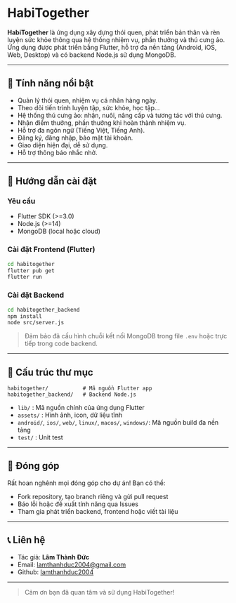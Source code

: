 # HabiTogether

**HabiTogether** là ứng dụng xây dựng thói quen, phát triển bản thân và rèn luyện sức khỏe thông qua hệ thống nhiệm vụ, phần thưởng và thú cưng ảo. Ứng dụng được phát triển bằng Flutter, hỗ trợ đa nền tảng (Android, iOS, Web, Desktop) và có backend Node.js sử dụng MongoDB.

---

## 🌟 Tính năng nổi bật
- Quản lý thói quen, nhiệm vụ cá nhân hàng ngày.
- Theo dõi tiến trình luyện tập, sức khỏe, học tập...
- Hệ thống thú cưng ảo: nhận, nuôi, nâng cấp và tương tác với thú cưng.
- Nhận điểm thưởng, phần thưởng khi hoàn thành nhiệm vụ.
- Hỗ trợ đa ngôn ngữ (Tiếng Việt, Tiếng Anh).
- Đăng ký, đăng nhập, bảo mật tài khoản.
- Giao diện hiện đại, dễ sử dụng.
- Hỗ trợ thông báo nhắc nhở.

---

## 🚀 Hướng dẫn cài đặt
### Yêu cầu
- Flutter SDK (>=3.0)
- Node.js (>=14)
- MongoDB (local hoặc cloud)

### Cài đặt Frontend (Flutter)
```bash
cd habitogether
flutter pub get
flutter run
```

### Cài đặt Backend
```bash
cd habitogether_backend
npm install
node src/server.js
```

> Đảm bảo đã cấu hình chuỗi kết nối MongoDB trong file `.env` hoặc trực tiếp trong code backend.

---

## 📁 Cấu trúc thư mục
```
habitogether/           # Mã nguồn Flutter app
habitogether_backend/   # Backend Node.js
```
- `lib/`               : Mã nguồn chính của ứng dụng Flutter
- `assets/`            : Hình ảnh, icon, dữ liệu tĩnh
- `android/`, `ios/`, `web/`, `linux/`, `macos/`, `windows/`: Mã nguồn build đa nền tảng
- `test/`              : Unit test

---

## 🤝 Đóng góp
Rất hoan nghênh mọi đóng góp cho dự án! Bạn có thể:
- Fork repository, tạo branch riêng và gửi pull request
- Báo lỗi hoặc đề xuất tính năng qua Issues
- Tham gia phát triển backend, frontend hoặc viết tài liệu

---

## 📞 Liên hệ
- Tác giả: **Lâm Thành Đức**
- Email: lamthanhduc2004@gmail.com
- Github: [lamthanhduc2004](https://github.com/lamthanhduc2004)

---

> Cảm ơn bạn đã quan tâm và sử dụng HabiTogether!

